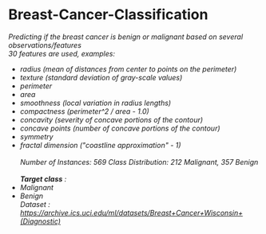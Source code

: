 # Breast-Cancer-Classification
<i>Predicting if the breast cancer is benign or malignant based on several observations/features<br>
30 features are used, examples:

  - radius (mean of distances from center to points on the perimeter)
  - texture (standard deviation of gray-scale values)
  - perimeter
  - area
  - smoothness (local variation in radius lengths)
  - compactness (perimeter^2 / area - 1.0)
  - concavity (severity of concave portions of the contour)
  - concave points (number of concave portions of the contour)
  - symmetry 
  - fractal dimension ("coastline approximation" - 1)<br><br>
Number of Instances: 569
Class Distribution: 212 Malignant, 357 Benign<br><br>
<b>Target class</b> :
   -   Malignant
   - Benign<br>Dataset :
https://archive.ics.uci.edu/ml/datasets/Breast+Cancer+Wisconsin+(Diagnostic)</i>
